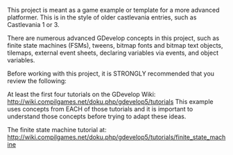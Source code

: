 This project is meant as a game example or template for a more advanced platformer. This is in the style of older castlevania entries, such as Castlevania 1 or 3.

There are numerous advanced GDevelop concepts in this project, such as finite state machines (FSMs), tweens, bitmap fonts and bitmap text objects, tilemaps, external event sheets, declaring variables via events, and object variables. 

Before working with this project, it is STRONGLY recommended that you review the following:

At least the first four tutorials on the GDevelop Wiki: http://wiki.compilgames.net/doku.php/gdevelop5/tutorials This example uses concepts from EACH of those tutorials and it is important to understand those concepts before trying to adapt these ideas.

The finite state machine tutorial at: http://wiki.compilgames.net/doku.php/gdevelop5/tutorials/finite_state_machine